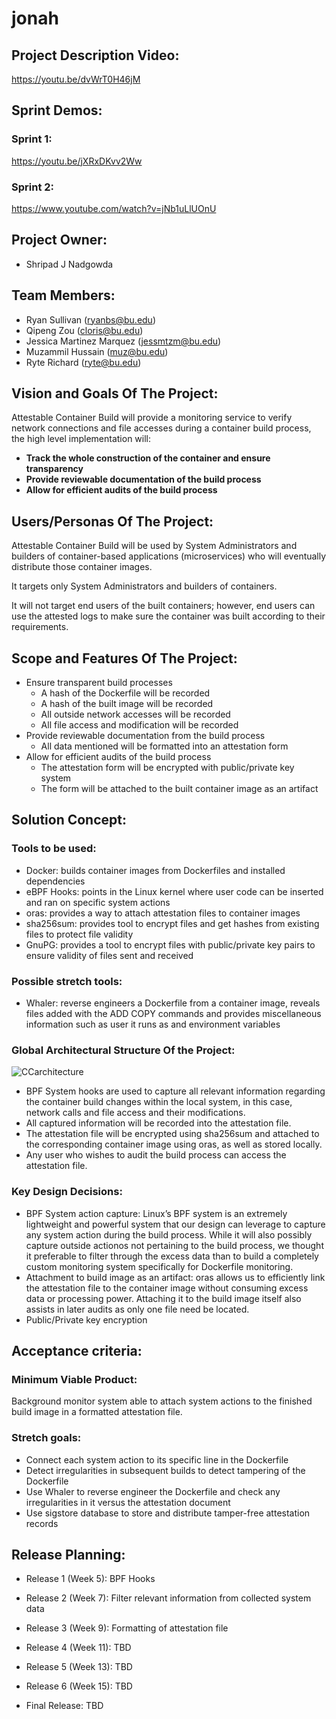 # jonah

## Project Description Video:

https://youtu.be/dvWrT0H46jM

## Sprint Demos:

### Sprint 1:
https://youtu.be/jXRxDKvv2Ww

### Sprint 2:
https://www.youtube.com/watch?v=jNb1uLlUOnU

## Project Owner:

- Shripad J Nadgowda

## Team Members:

- Ryan Sullivan (ryanbs@bu.edu)
- Qipeng Zou (cloris@bu.edu)
- Jessica Martinez Marquez (jessmtzm@bu.edu)
- Muzammil Hussain (muz@bu.edu)
- Ryte Richard (ryte@bu.edu)

## Vision and Goals Of The Project:

Attestable Container Build will provide a monitoring service to verify network connections and file accesses during a container build process, the high level implementation will:

- **Track the whole construction of the container and ensure transparency**
- **Provide reviewable documentation of the build process**
- **Allow for efficient audits of the build process**


## Users/Personas Of The Project:

Attestable Container Build will be used by System Administrators and builders of container-based applications (microservices) who will eventually distribute those container images.  

It targets only System Administrators and builders of containers.

It will not target end users of the built containers; however, end users can use the attested logs to make sure the container was built according to their requirements.

## Scope and Features Of The Project:

- Ensure transparent build processes
  - A hash of the Dockerfile will be recorded
  - A hash of the built image will be recorded
  - All outside network accesses will be recorded
  - All file access and modification will be recorded
- Provide reviewable documentation from the build process
  - All data mentioned will be formatted into an attestation form
- Allow for efficient audits of the build process
  - The attestation form will be encrypted with public/private key system
  - The form will be attached to the built container image as an artifact

## Solution Concept:

### Tools to be used:
- Docker: builds container images from Dockerfiles and installed dependencies
- eBPF Hooks: points in the Linux kernel where user code can be inserted and ran on specific system actions
- oras: provides a way to attach attestation files to container images
- sha256sum: provides tool to encrypt files and get hashes from existing files to protect file validity
- GnuPG: provides a tool to encrypt files with public/private key pairs to ensure validity of files sent and received
### Possible stretch tools:
- Whaler: reverse engineers a Dockerfile from a container image, reveals files added with the ADD COPY commands and provides miscellaneous information such as user it runs as and environment variables

### Global Architectural Structure Of the Project: 

![CCarchitecture](https://user-images.githubusercontent.com/56104192/134778182-0d789255-acaf-4ca6-8218-026017c2e935.png)

- BPF System hooks are used to capture all relevant information regarding the container build changes within the local system, in this case, network calls and file access and their modifications.
- All captured information will be recorded into the attestation file.
- The attestation file will be encrypted using sha256sum and attached to the corresponding container image using oras, as well as stored locally.
- Any user who wishes to audit the build process can access the attestation file.

### Key Design Decisions:
- BPF System action capture: Linux’s BPF system is an extremely lightweight and powerful system that our design can leverage to capture any system action during the build process. While it will also possibly capture outside actionos not pertaining to the build process, we thought it preferable to filter through the excess data than to build a completely custom monitoring system specifically for Dockerfile monitoring.
- Attachment to build image as an artifact: oras allows us to efficiently link the attestation file to the container image without consuming excess data or processing power. Attaching it to the build image itself also assists in later audits as only one file need be located.
- Public/Private key encryption 


## Acceptance criteria:

### Minimum Viable Product:

Background monitor system able to attach system actions to the finished build image in a formatted attestation file. 

### Stretch goals:

- Connect each system action to its specific line in the Dockerfile
- Detect irregularities in subsequent builds to detect tampering of the Dockerfile
- Use Whaler to reverse engineer the Dockerfile and check any irregularities in it versus the attestation document
- Use sigstore database to store and distribute tamper-free attestation records


## Release Planning:

- Release 1 (Week 5): BPF Hooks

- Release 2 (Week 7): Filter relevant information from collected system data

- Release 3 (Week 9): Formatting of attestation file

- Release 4 (Week 11): TBD

- Release 5 (Week 13): TBD

- Release 6 (Week 15): TBD

- Final Release: TBD



